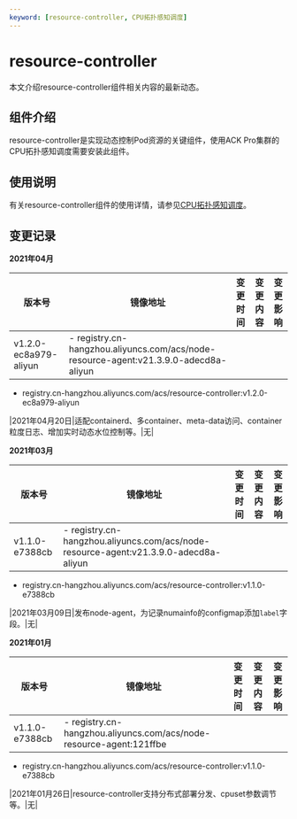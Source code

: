 ```yaml
---
keyword: [resource-controller, CPU拓扑感知调度]
---
```


# resource-controller

本文介绍resource-controller组件相关内容的最新动态。

## 组件介绍

resource-controller是实现动态控制Pod资源的关键组件，使用ACK Pro集群的CPU拓扑感知调度需要安装此组件。

## 使用说明

有关resource-controller组件的使用详情，请参见[CPU拓扑感知调度](/cn.zh-CN/Kubernetes集群用户指南/调度/CPU和内存调度/CPU拓扑感知调度.md)。

## 变更记录

**2021年04月**

|版本号|镜像地址|变更时间|变更内容|变更影响|
|---|----|----|----|----|
|v1.2.0-ec8a979-aliyun|-   registry.cn-hangzhou.aliyuncs.com/acs/node-resource-agent:v21.3.9.0-adecd8a-aliyun
-   registry.cn-hangzhou.aliyuncs.com/acs/resource-controller:v1.2.0-ec8a979-aliyun

|2021年04月20日|适配containerd、多container、meta-data访问、container粒度日志、增加实时动态水位控制等。|无|

**2021年03月**

|版本号|镜像地址|变更时间|变更内容|变更影响|
|---|----|----|----|----|
|v1.1.0-e7388cb|-   registry.cn-hangzhou.aliyuncs.com/acs/node-resource-agent:v21.3.9.0-adecd8a-aliyun
-   registry.cn-hangzhou.aliyuncs.com/acs/resource-controller:v1.1.0-e7388cb

|2021年03月09日|发布node-agent，为记录numainfo的configmap添加`label`字段。|无|

**2021年01月**

|版本号|镜像地址|变更时间|变更内容|变更影响|
|---|----|----|----|----|
|v1.1.0-e7388cb|-   registry.cn-hangzhou.aliyuncs.com/acs/node-resource-agent:121ffbe
-   registry.cn-hangzhou.aliyuncs.com/acs/resource-controller:v1.1.0-e7388cb

|2021年01月26日|resource-controller支持分布式部署分发、cpuset参数调节等。|无|

